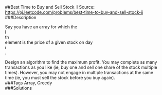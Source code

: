 ##Best Time to Buy and Sell Stock II
Source: https://oj.leetcode.com/problems/best-time-to-buy-and-sell-stock-ii  
###Description

                
Say you have an array for which the   
i  
th  
 element is the price of a given stock on day   
i  
.  


  
Design an algorithm to find the maximum profit. You may complete as many transactions as you like (ie, buy one and sell one share of the stock multiple times). However, you may not engage in multiple transactions at the same time (ie, you must sell the stock before you buy again).  
###Tags
Array, Greedy  
###Solutions